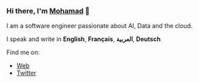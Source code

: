 ### Hi there, I'm [Mohamad](https://www.hallak.io) 👋
I am a software engineer passionate about AI, Data and the cloud.

I speak and write in **English**, **Français**, **العربية**, **Deutsch**

Find me on:
- [Web](https://hallak.io/contact/)
- [Twitter](https://twitter.com/mhmdhallak)

<!--
**mrhallak/mrhallak** is a ✨ _special_ ✨ repository because its `README.md` (this file) appears on your GitHub profile.

Here are some ideas to get you started:

- 🔭 I’m currently working on ...
- 🌱 I’m currently learning ...
- 👯 I’m looking to collaborate on ...
- 🤔 I’m looking for help with ...
- 💬 Ask me about ...
- 📫 How to reach me: ...
- 😄 Pronouns: ...
- ⚡ Fun fact: ...
-->
